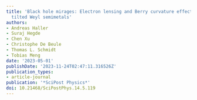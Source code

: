 ```yaml
---
title: 'Black hole mirages: Electron lensing and Berry curvature effects in inhomogeneously
  tilted Weyl semimetals'
authors:
- Andreas Haller
- Suraj Hegde
- Chen Xu
- Christophe De Beule
- Thomas L. Schmidt
- Tobias Meng
date: '2023-05-01'
publishDate: '2023-11-24T02:47:11.316526Z'
publication_types:
- article-journal
publication: '*SciPost Physics*'
doi: 10.21468/SciPostPhys.14.5.119
---
```

